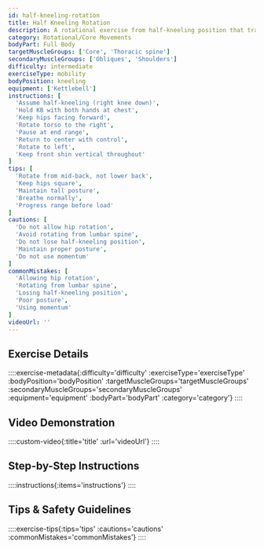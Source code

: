 ```yaml
---
id: half-kneeling-rotation
title: Half Kneeling Rotation
description: A rotational exercise from half-kneeling position that trains transverse plane movement while maintaining hip stability, building rotational strength and improving thoracic spine mobility.
category: Rotational/Core Movements
bodyPart: Full Body
targetMuscleGroups: ['Core', 'Thoracic spine']
secondaryMuscleGroups: ['Obliques', 'Shoulders']
difficulty: intermediate
exerciseType: mobility
bodyPosition: kneeling
equipment: ['Kettlebell']
instructions: [
  'Assume half-kneeling (right knee down)',
  'Hold KB with both hands at chest',
  'Keep hips facing forward',
  'Rotate torso to the right',
  'Pause at end range',
  'Return to center with control',
  'Rotate to left',
  'Keep front shin vertical throughout'
]
tips: [
  'Rotate from mid-back, not lower back',
  'Keep hips square',
  'Maintain tall posture',
  'Breathe normally',
  'Progress range before load'
]
cautions: [
  'Do not allow hip rotation',
  'Avoid rotating from lumbar spine',
  'Do not lose half-kneeling position',
  'Maintain proper posture',
  'Do not use momentum'
]
commonMistakes: [
  'Allowing hip rotation',
  'Rotating from lumbar spine',
  'Losing half-kneeling position',
  'Poor posture',
  'Using momentum'
]
videoUrl: ''
---
```


## Exercise Details

::::exercise-metadata{:difficulty='difficulty' :exerciseType='exerciseType' :bodyPosition='bodyPosition' :targetMuscleGroups='targetMuscleGroups' :secondaryMuscleGroups='secondaryMuscleGroups' :equipment='equipment' :bodyPart='bodyPart' :category='category'}
::::

## Video Demonstration

::::custom-video{:title='title' :url='videoUrl'}
::::

## Step-by-Step Instructions

::::instructions{:items='instructions'}
::::

## Tips & Safety Guidelines

::::exercise-tips{:tips='tips' :cautions='cautions' :commonMistakes='commonMistakes'}
::::
